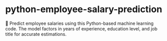 # python-employee-salary-prediction
🚀 Predict employee salaries using this Python-based machine learning code. The model factors in years of experience, education level, and job title for accurate estimations.
